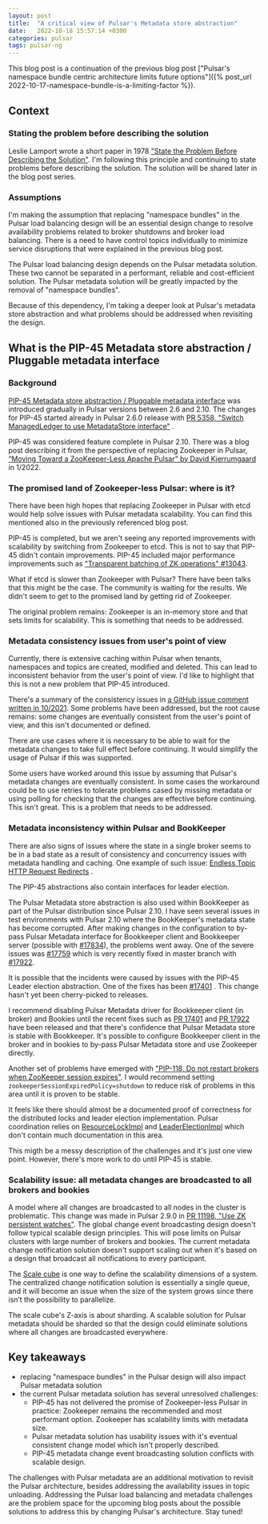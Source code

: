 ```yaml
---
layout: post
title:  "A critical view of Pulsar's Metadata store abstraction"
date:   2022-10-18 15:57:14 +0300
categories: pulsar
tags: pulsar-ng
---
```


This blog post is a continuation of the previous blog post ["Pulsar's namespace bundle centric architecture limits future options"]({% post_url
2022-10-17-namespace-bundle-is-a-limiting-factor %}).

## Context

### Stating the problem before describing the solution

Leslie Lamport wrote a short paper in 1978 ["State the Problem Before Describing the Solution"](https://www.microsoft.com/en-us/research/publication/state-problem-describing-solution/). I'm following this principle and continuing to state problems before describing the solution. The solution will be shared later in the blog post series.

### Assumptions

I'm making the assumption that replacing "namespace bundles" in the Pulsar load
balancing design will be an essential design change to resolve availability
problems related to broker shutdowns and broker load balancing. There is a need
to have control topics individually to minimize service disruptions that were
explained in the previous blog post. 

The Pulsar load balancing design depends on the Pulsar metadata solution. These
two cannot be separated in a performant, reliable and cost-efficient solution.
The Pulsar metadata solution will be greatly impacted by the removal of
"namespace bundles".

Because of this dependency, I'm taking a deeper look at Pulsar's metadata store
abstraction and what problems should be addressed when revisiting the design.

## What is the PIP-45 Metadata store abstraction / Pluggable metadata interface

### Background

[PIP-45 Metadata store abstraction / Pluggable metadata interface](https://github.com/apache/pulsar/wiki/PIP-45%3A-Pluggable-metadata-interface)
was introduced gradually in Pulsar versions between 2.6 and 2.10. The changes
for PIP-45 started already in Pulsar 2.6.0 release with [PR 5358, "Switch
ManagedLedger to use MetadataStore
interface"](https://github.com/apache/pulsar/pull/5358) . 

PIP-45 was considered feature complete in Pulsar 2.10. There was a blog post
describing it from the perspective of replacing Zookeeper in Pulsar, [“Moving
Toward a ZooKeeper-Less Apache Pulsar” by David
Kjerrumgaard](https://streamnative.io/blog/release/2022-01-25-moving-toward-a-zookeeperless-apache-pulsar/)
in 1/2022.

### The promised land of Zookeeper-less Pulsar: where is it?

There have been high hopes that replacing Zookeeper in Pulsar with etcd would
help solve issues with Pulsar metadata scalability. You can find this mentioned
also in the previously referenced blog post. 

PIP-45 is completed, but we aren't seeing any reported improvements with
scalability by switching from Zookeeper to etcd. This is not to say that PIP-45
didn't contain improvements. PIP-45 included major performance improvements such
as ["Transparent batching of ZK operations" #13043](https://github.com/apache/pulsar/pull/13043). 

What if etcd is slower than Zookeeper with Pulsar? There have been talks that
this might be the case. The community is waiting for the results. We didn't seem
to get to the promised land by getting rid of Zookeeper.

The original problem remains: Zookeeper is an in-memory store and that sets
limits for scalability. This is something that needs to be addressed.

### Metadata consistency issues from user's point of view

Currently, there is extensive caching within Pulsar when tenants, namespaces and
topics are created, modified and deleted. This can lead to inconsistent behavior
from the user's point of view. I'd like to highlight that this is not a new
problem that PIP-45 introduced.  

There's a summary of the consistency issues in [a GitHub issue comment written
in
10/2021](https://github.com/apache/pulsar/issues/12555#issuecomment-955748744).
Some problems have been addressed, but the root cause remains: some changes are
eventually consistent from the user's point of view, and this isn't documented
or defined.

There are use cases where it is necessary to be able to wait for the metadata
changes to take full effect before continuing. It would simplify the usage of
Pulsar if this was supported.

Some users have worked around this issue by assuming that Pulsar's metadata
changes are eventually consistent. In some cases the workaround could be to use
retries to tolerate problems cased by missing metadata or using polling for
checking that the changes are effective before continuing. This isn't great.
This is a problem that needs to be addressed.

### Metadata inconsistency within Pulsar and BookKeeper

There are also signs of issues where the state in a single broker seems to be in
a bad state as a result of consistency and concurrency issues with metadata
handling and caching. One example of such issue:
[Endless Topic HTTP Request Redirects](https://github.com/apache/pulsar/issues/13946) .

The PIP-45 abstractions also contain interfaces for leader election.

The Pulsar Metadata store abstraction is also used within BookKeeper as part of
the Pulsar distribution since Pulsar 2.10. I have seen several issues in test
environments with Pulsar 2.10 where the BookKeeper's metadata state has become
corrupted. After making changes in the configuration to by-pass Pulsar Metadata
interface for Bookkeeper client and Bookkeeper server (possible with
[#17834](https://github.com/apache/pulsar/pull/17834)), the problems went away. One of the
severe issues was [#17759](https://github.com/apache/pulsar/issues/17759) which is very
recently fixed in master branch with
[#17922](https://github.com/apache/pulsar/pull/17922).

It is possible that the incidents were caused by issues with the PIP-45 Leader
election abstraction. One of the fixes has been
[#17401](https://github.com/apache/pulsar/pull/17401) . This change hasn't yet been
cherry-picked to releases. 

I recommend disabling Pulsar Metadata driver for Bookkeeper client (in broker)
and Bookies until the recent fixes such as [PR
17401](https://github.com/apache/pulsar/pull/17401) and [PR
17922](https://github.com/apache/pulsar/pull/17922) have been released and that
there's confidence that Pulsar Metadata store is stable with Bookkeeper. It's
possible to configure Bookkeeper client in the broker and in bookies to by-pass
Pulsar Metadata store and use Zookeeper directly.

Another set of problems have emerged with ["PIP-118, Do not restart brokers when
ZooKeeper session expires"](https://github.com/apache/pulsar/issues/13304). I
would recommend setting `zookeeperSessionExpiredPolicy=shutdown` to reduce risk
of problems in this area until it is proven to be stable.

It feels like there should almost be a documented proof of correctness for the
distributed locks and leader election implementation. Pulsar coordination relies
on
[ResourceLockImpl](https://github.com/apache/pulsar/blob/master/pulsar-metadata/src/main/java/org/apache/pulsar/metadata/coordination/impl/ResourceLockImpl.java)
and
[LeaderElectionImpl](https://github.com/apache/pulsar/blob/master/pulsar-metadata/src/main/java/org/apache/pulsar/metadata/coordination/impl/LeaderElectionImpl.java)
which don't contain much documentation in this area.

This migth be a messy description of the challenges and it's just one view point.
However, there's more work to do until PIP-45 is stable.

### Scalability issue: all metadata changes are broadcasted to all brokers and bookies

A model where all changes are broadcasted to all nodes in the cluster is
problematic. This change was made in Pulsar 2.9.0 in [PR 11198, "Use ZK
persistent watches"](https://github.com/apache/pulsar/pull/11198). The global
change event broadcasting design doesn't follow typical scalable design
principles. This will pose limits on Pulsar clusters with large number of
brokers and bookies. The current metadata change notification solution doesn't
support scaling out when it's based on a design that broadcast all notifications
to every participant.

The [Scale cube](https://akfpartners.com/growth-blog/scale-cube) is one way to
define the scalability dimensions of a system. The centralized change notification solution is essentially a single queue, and
it will become an issue when the size of the system grows since there isn’t the
possibility to parallelize.

The scale cube's Z-axis is about sharding. A scalable solution for Pulsar metadata should be sharded
so that the design could eliminate solutions where all changes are broadcasted everywhere.


## Key takeaways

* replacing "namespace bundles" in the Pulsar design will also impact Pulsar metadata solution
* the current Pulsar metadata solution has several unresolved challenges:
  * PIP-45 has not delivered the promise of Zookeeper-less Pulsar in practice: Zookeeper remains the recommended and most performant option. Zookeeper has scalability limits with metadata size. 
  * Pulsar metadata solution has usability issues with it's eventual consistent change model which isn't properly described.
  * PIP-45 metadata change event broadcasting solution conflicts with scalable design.

The challenges with Pulsar metadata are an additional motivation to revisit the Pulsar architecture, besides addressing the availability issues in topic unloading. Addressing the Pulsar load balancing and metadata challenges are the problem space for the upcoming blog posts about the possible solutions to address this by changing Pulsar's architecture. Stay tuned!
